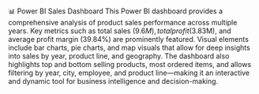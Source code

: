 📊 Power BI Sales Dashboard
This Power BI dashboard provides a comprehensive analysis of product sales performance across multiple years. Key metrics such as total sales ($9.6M), total profit ($3.83M), and average profit margin (39.84%) are prominently featured. Visual elements include bar charts, pie charts, and map visuals that allow for deep insights into sales by year, product line, and geography. The dashboard also highlights top and bottom selling products, most ordered items, and allows filtering by year, city, employee, and product line—making it an interactive and dynamic tool for business intelligence and decision-making.
